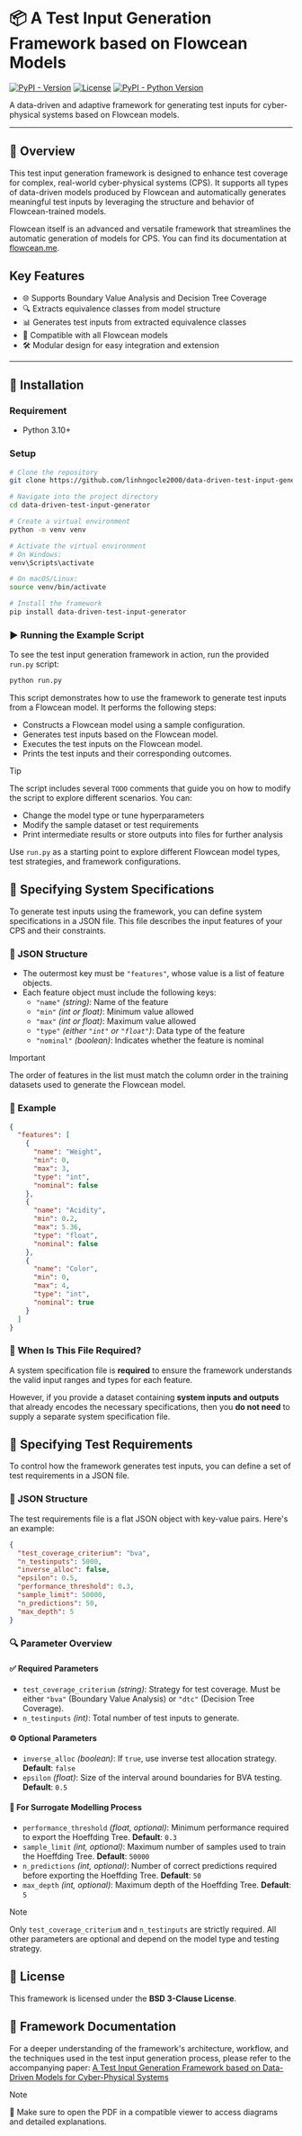 # 📦 A Test Input Generation Framework based on Flowcean Models

[![PyPI - Version](https://img.shields.io/badge/pypi-v0.0.1-orange)](https://pypi.python.org/pypi/data-driven-test-input-generator)
[![License](https://img.shields.io/badge/license-BSD--3--Clause-yellowgreen)](https://github.com/flowcean/data-driven-test-input-generator/blob/main/LICENSE)
[![PyPI - Python Version](https://img.shields.io/badge/python-3.13-blue)](https://pypi.python.org/pypi/data-driven-test-input-generator)

A data-driven and adaptive framework for generating test inputs for cyber-physical systems based on Flowcean models. 

---

## 🧭 Overview

This test input generation framework is designed to enhance test coverage for complex, real-world cyber-physical systems (CPS). It supports all types of data-driven models produced by Flowcean and automatically generates meaningful test inputs by leveraging the structure and behavior of Flowcean-trained models.

Flowcean itself is an advanced and versatile framework that streamlines the automatic generation of models for CPS. You can find its documentation at [flowcean.me](https://flowcean.me).

## Key Features
- 🌐 Supports Boundary Value Analysis and Decision Tree Coverage
- 🔍 Extracts equivalence classes from model structure
- 📊 Generates test inputs from extracted equivalence classes
- 🧠 Compatible with all Flowcean models
- 🛠️ Modular design for easy integration and extension

---

## 🚀 Installation

### Requirement

- Python 3.10+

### Setup

```bash
# Clone the repository
git clone https://github.com/linhngocle2000/data-driven-test-input-generator

# Navigate into the project directory
cd data-driven-test-input-generator

# Create a virtual environment
python -m venv venv
```
```powershell
# Activate the virtual environment
# On Windows:
venv\Scripts\activate
```
```bash
# On macOS/Linux:
source venv/bin/activate
```
```bash
# Install the framework
pip install data-driven-test-input-generator
```

### ▶️ Running the Example Script

To see the test input generation framework in action, run the provided `run.py` script:

```bash
python run.py
```

This script demonstrates how to use the framework to generate test inputs from a Flowcean model. It performs the following steps:

- Constructs a Flowcean model using a sample configuration.
- Generates test inputs based on the Flowcean model.
- Executes the test inputs on the Flowcean model.
- Prints the test inputs and their corresponding outcomes.

> [!TIP]
> The script includes several `TODO` comments that guide you on how to modify the script to explore different scenarios. You can:
> - Change the model type or tune hyperparameters
> - Modify the sample dataset or test requirements
> - Print intermediate results or store outputs into files for further analysis

Use `run.py` as a starting point to explore different Flowcean model types, test strategies, and framework configurations.

## 📄 Specifying System Specifications

To generate test inputs using the framework, you can define system specifications in a JSON file. This file describes the input features of your CPS and their constraints.

### 🧬 JSON Structure

- The outermost key must be `"features"`, whose value is a list of feature objects.
- Each feature object must include the following keys:
  - `"name"` *(string)*: Name of the feature 
  - `"min"` *(int or float)*: Minimum value allowed
  - `"max"` *(int or float)*: Maximum value allowed
  - `"type"` *(either `"int"` or `"float"`)*: Data type of the feature
  - `"nominal"` *(boolean)*: Indicates whether the feature is nominal

> [!IMPORTANT]
> The order of features in the list must match the column order in the training datasets used to generate the Flowcean model.

### 🧾 Example

```json
{
  "features": [
    {
      "name": "Weight",
      "min": 0,
      "max": 3,
      "type": "int",
      "nominal": false
    },
    {
      "name": "Acidity",
      "min": 0.2,
      "max": 5.36,
      "type": "float",
      "nominal": false
    },
    {
      "name": "Color",
      "min": 0,
      "max": 4,
      "type": "int",
      "nominal": true
    }
  ]
}
```

### 🧠 When Is This File Required?

A system specification file is **required** to ensure the framework understands the valid input ranges and types for each feature.

However, if you provide a dataset containing **system inputs and outputs** that already encodes the necessary specifications, then you **do not need** to supply a separate system specification file.

## 🧪 Specifying Test Requirements

To control how the framework generates test inputs, you can define a set of test requirements in a JSON file.

### 📁 JSON Structure

The test requirements file is a flat JSON object with key-value pairs. Here's an example:

```json
{
  "test_coverage_criterium": "bva",
  "n_testinputs": 5000,
  "inverse_alloc": false,
  "epsilon": 0.5,
  "performance_threshold": 0.3,
  "sample_limit": 50000,
  "n_predictions": 50,
  "max_depth": 5
}
```

### 🔍 Parameter Overview

#### ✅ Required Parameters

- `test_coverage_criterium` *(string)*: Strategy for test coverage. Must be either `"bva"` (Boundary Value Analysis) or `"dtc"` (Decision Tree Coverage).
- `n_testinputs` *(int)*: Total number of test inputs to generate.

#### ⚙️ Optional Parameters

- `inverse_alloc` *(boolean)*: If `true`, use inverse test allocation strategy. **Default**: `false`
- `epsilon` *(float)*: Size of the interval around boundaries for BVA testing. **Default**: `0.5`

#### 🧠 For Surrogate Modelling Process

- `performance_threshold` *(float, optional)*: Minimum performance required to export the Hoeffding Tree. **Default**: `0.3`
- `sample_limit` *(int, optional)*: Maximum number of samples used to train the Hoeffding Tree. **Default**: `50000`
- `n_predictions` *(int, optional)*: Number of correct predictions required before exporting the Hoeffding Tree. **Default**: `50`
- `max_depth` *(int, optional)*: Maximum depth of the Hoeffding Tree. **Default**: `5`

> [!NOTE]
> Only `test_coverage_criterium` and `n_testinputs` are strictly required. All other parameters are optional and depend on the model type and testing strategy.

## 📄 License

This framework is licensed under the **BSD 3-Clause License**.

## 📘 Framework Documentation

For a deeper understanding of the framework's architecture, workflow, and the techniques used in the test input generation process, please refer to the accompanying paper: [A Test Input Generation Framework based on Data-Driven Models for Cyber-Physical Systems](paper/latex/paper.pdf)

> [!NOTE]
> 📎 Make sure to open the PDF in a compatible viewer to access diagrams and detailed explanations.


